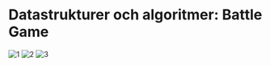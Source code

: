 # Datastrukturer och algoritmer: Battle Game

![1](https://user-images.githubusercontent.com/4623879/221416118-69b10bc4-d83c-4a75-8a57-d5115dfde99c.PNG)
![2](https://user-images.githubusercontent.com/4623879/221416119-5659d0c4-7e11-4271-b4c7-25eb987605aa.PNG)
![3](https://user-images.githubusercontent.com/4623879/221416123-63cc7825-23a4-4370-ad36-8b5daf1d88dd.PNG)
